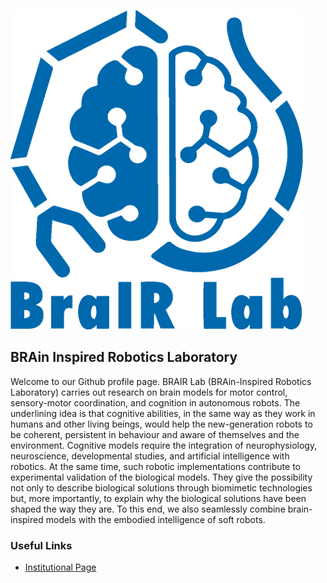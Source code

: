 ![brair_logo](docs/blue_institute.png)

## BRAin Inspired Robotics Laboratory
Welcome to our Github profile page. BRAIR Lab (BRAin-Inspired Robotics Laboratory) carries out research on brain models for motor control, sensory-motor coordination, and cognition in autonomous robots. The underlining idea is that cognitive abilities, in the same way as they work in humans and other living beings, would help the new-generation robots to be coherent, persistent in behaviour and aware of themselves and the environment.
Cognitive models require the integration of neurophysiology, neuroscience, developmental studies, and artificial intelligence with robotics. At the same time, such robotic implementations contribute to experimental validation of the biological models. They give the possibility not only to describe biological solutions through biomimetic technologies but, more importantly, to explain why the biological solutions have been shaped the way they are. To this end, we also seamlessly combine brain-inspired models with the embodied intelligence of soft robots.

### Useful Links
- [Institutional Page](https://www.santannapisa.it/en/institute/biorobotics/brair-lab)
 
